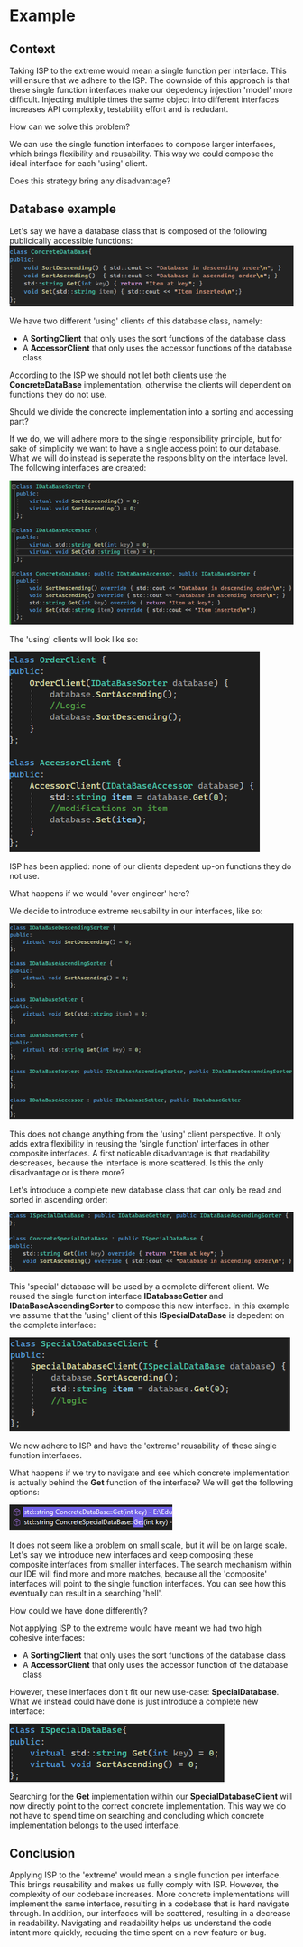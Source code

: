 # Example
## Context

Taking ISP to the extreme would mean a single function per interface. This will ensure that we adhere to the ISP. The downside of this approach is that these single function interfaces make our depedency injection 'model' more difficult. Injecting multiple times the same object into different interfaces increases API complexity, testability effort and is redudant. 

How can we solve this problem? 

We can use the single function interfaces to compose larger interfaces, which brings flexibility and reusability. This way we could compose the ideal interface for each 'using' client. 

Does this strategy bring any disadvantage?

## Database example

Let's say we have a database class that is composed of the following publicically accessible functions:
![alt text](ConcreteDatabase.png "ConcreteDatabase")

We have two different 'using' clients of this database class, namely:
 * A **SortingClient** that only uses the sort functions of the database class
 * A **AccessorClient** that only uses the accessor functions of the database class

 According to the ISP we should not let both clients use the **ConcreteDataBase** implementation, otherwise the clients will dependent on functions they do not use. 
 
 Should we divide the concrecte implementation into a sorting and accessing part? 
 
 If we do, we will adhere more to the single responsibility principle, but for sake of simplicity we want to have a single access point to our database. What we will do instead is seperate the responsiblity on the interface level. The following interfaces are created:

![alt text](TwoInterfaces.png "TwoInterfaces")

The 'using' clients will look like so:

![alt text](UsingClients.png "ConcreteDatabase")

ISP has been applied: none of our clients depedent up-on functions they do not use. 

What happens if we would 'over engineer' here? 

We decide to introduce extreme reusability in our interfaces, like so:

![alt text](SixInterfaces.png "SixInterfaces")

This does not change anything from the 'using' client perspective. It only adds extra flexibility in reusing the 'single function' interfaces in other composite interfaces. A first noticable disadvantage is that readability descreases, because the interface is more scattered. Is this the only disadvantage or is there more?

Let's introduce a complete new database class that can only be read and sorted in ascending order:

![alt text](SpecialDatabase.png "SpecialDatabase")

This 'special' database will be used by a complete different client. We reused the single function interface **IDatabaseGetter** and **IDataBaseAscendingSorter** to compose this new interface. In this example we assume that the 'using' client of this **ISpecialDataBase** is depedent on the complete interface:

![alt text](SpecialDatabaseClient.png "SpecialDatabaseClient")

We now adhere to ISP and have the 'extreme' reusability of these single function interfaces.

What happens if we try to navigate and see which concrete implementation is actually behind the **Get** function of the interface? We will get the following options:

![alt text](Search.png "Search")

 It does not seem like a problem on small scale, but it will be on large scale. Let's say we introduce new interfaces and keep composing these composite interfaces from smaller interfaces. The search mechanism within our IDE will find more and more matches, because all the 'composite' interfaces will point to the single function interfaces. You can see how this eventually can result in a searching 'hell'. 

How could we have done differently?

Not applying ISP to the extreme would have meant we had two high cohesive interfaces:
 * A **SortingClient** that only uses the sort functions of the database class
 * A **AccessorClient** that only uses the accessor function of the database class

However, these interfaces don't fit our new use-case: **SpecialDatabase**. What we instead could have done is just introduce a complete new interface:

![alt text](SpecialDatabaseNewInterface.png "SpecialDatabaseNewInterface")

Searching for the **Get** implementation within our **SpecialDatabaseClient** will now directly point to the correct concrete implementation. This way we do not have to spend time on searching and concluding which concrete implementation belongs to the used interface.

## Conclusion
Applying ISP to the 'extreme' would mean a single function per interface. This brings reusability and makes us fully comply with ISP. However, the complexity of our codebase increases. More concrete implementations will implement the same interface, resulting in a codebase that is hard navigate through. In addition, our interfaces will be scattered, resulting in a decrease in readability. Navigating and readability helps us understand the code intent more quickly, reducing the time spent on a new feature or bug. 